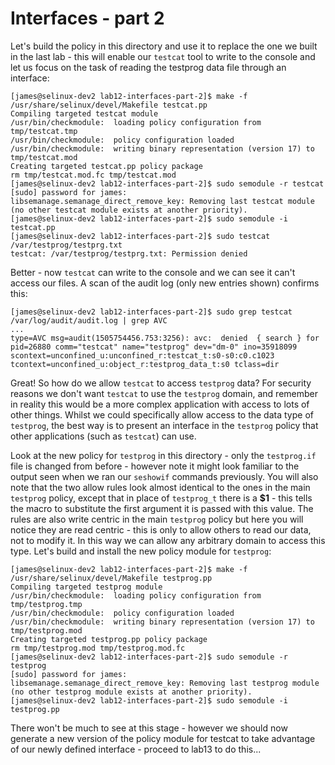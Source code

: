 # Interfaces - part 2

Let's build the policy in this directory and use it to replace the one we built in the last lab - this will enable our `testcat` tool to write to the console and let us focus on the task of reading the testprog data file through an interface:

```
[james@selinux-dev2 lab12-interfaces-part-2]$ make -f /usr/share/selinux/devel/Makefile testcat.pp
Compiling targeted testcat module
/usr/bin/checkmodule:  loading policy configuration from tmp/testcat.tmp
/usr/bin/checkmodule:  policy configuration loaded
/usr/bin/checkmodule:  writing binary representation (version 17) to tmp/testcat.mod
Creating targeted testcat.pp policy package
rm tmp/testcat.mod.fc tmp/testcat.mod
[james@selinux-dev2 lab12-interfaces-part-2]$ sudo semodule -r testcat
[sudo] password for james:
libsemanage.semanage_direct_remove_key: Removing last testcat module (no other testcat module exists at another priority).
[james@selinux-dev2 lab12-interfaces-part-2]$ sudo semodule -i testcat.pp
[james@selinux-dev2 lab12-interfaces-part-2]$ sudo testcat /var/testprog/testprg.txt
testcat: /var/testprog/testprg.txt: Permission denied
```

Better - now `testcat` can write to the console and we can see it can't access our files. A scan of the audit log (only new entries shown) confirms this:

```
[james@selinux-dev2 lab12-interfaces-part-2]$ sudo grep testcat /var/log/audit/audit.log | grep AVC
...
type=AVC msg=audit(1505754456.753:3256): avc:  denied  { search } for  pid=26880 comm="testcat" name="testprog" dev="dm-0" ino=35918099 scontext=unconfined_u:unconfined_r:testcat_t:s0-s0:c0.c1023 tcontext=unconfined_u:object_r:testprog_data_t:s0 tclass=dir
```

Great! So how do we allow `testcat` to access `testprog` data? For security reasons we don't want `testcat` to use the `testprog` domain, and remember in reality this would be a more complex application with access to lots of other things. Whilst we could specifically allow access to the data type of `testprog`, the best way is to present an interface in the `testprog` policy that other applications (such as `testcat`) can use.

Look at the new policy for `testprog` in this directory - only the `testprog.if` file is changed from before - however note it might look familiar to the output seen when we ran our `seshowif` commands previously. You will also note that the two allow rules look almost identical to the ones in the main `testprog` policy, except that in place of `testprog_t` there is a **$1** - this tells the macro to substitute the first argument it is passed with this value. The rules are also write centric in the main `testprog` policy but here you will notice they are read centric - this is only to allow others to read our data, not to modify it. In this way we can allow any arbitrary domain to access this type. Let's build and install the new policy module for `testprog`:

```
[james@selinux-dev2 lab12-interfaces-part-2]$ make -f /usr/share/selinux/devel/Makefile testprog.pp
Compiling targeted testprog module
/usr/bin/checkmodule:  loading policy configuration from tmp/testprog.tmp
/usr/bin/checkmodule:  policy configuration loaded
/usr/bin/checkmodule:  writing binary representation (version 17) to tmp/testprog.mod
Creating targeted testprog.pp policy package
rm tmp/testprog.mod tmp/testprog.mod.fc
[james@selinux-dev2 lab12-interfaces-part-2]$ sudo semodule -r testprog
[sudo] password for james:
libsemanage.semanage_direct_remove_key: Removing last testprog module (no other testprog module exists at another priority).
[james@selinux-dev2 lab12-interfaces-part-2]$ sudo semodule -i testprog.pp
```

There won't be much to see at this stage - however we should now generate a new version of the policy module for testcat to take advantage of our newly defined interface - proceed to lab13 to do this...

